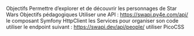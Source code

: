 Objectifs
Permettre d’explorer et de découvrir les personnages de Star Wars
Objectifs pédagogiques
Utiliser une API : https://swapi.py4e.com/api/
le composant Symfony HttpClient
les Services pour organiser son code
utiliser le endpoint suivant : https://swapi.dev/api/people/
utiliser PicoCSS
